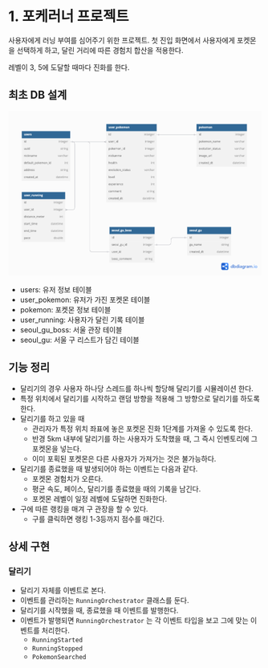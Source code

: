 # 1. 포케러너 프로젝트

사용자에게 러닝 부여를 심어주기 위한 프로젝트.
첫 진입 화면에서 사용자에게 포켓몬을 선택하게 하고, 달린 거리에 따른 경험치 합산을 적용한다.

레벨이 3, 5에 도달할 때마다 진화를 한다.

## 최초 DB 설계

![](dbDiagram.png)

- users: 유저 정보 테이블
- user_pokemon: 유저가 가진 포켓몬 테이블
- pokemon: 포켓몬 정보 테이블
- user_running: 사용자가 달린 기록 테이블
- seoul_gu_boss: 서울 관장 테이블
- seoul_gu: 서울 구 리스트가 담긴 테이블

## 기능 정리

- 달리기의 경우 사용자 하나당 스레드를 하나씩 할당해 달리기를 시뮬레이션 한다.
- 특정 위치에서 달리기를 시작하고 랜덤 방향을 적용해 그 방향으로 달리기를 하도록 한다.
- 달리기를 하고 있을 때
    - 관리자가 특정 위치 좌표에 놓은 포켓몬 진화 1단계를 가져올 수 있도록 한다.
    - 반경 5km 내부에 달리기를 하는 사용자가 도착했을 때, 그 즉시 인벤토리에 그 포켓몬을 넣는다.
    - 이미 포획된 포켓몬은 다른 사용자가 가져가는 것은 불가능하다.
- 달리기를 종료했을 때 발생되어야 하는 이벤트는 다음과 같다.
    - 포켓몬 경험치가 오른다.
    - 평균 속도, 페이스, 달리기를 종료했을 때의 기록을 남긴다.
    - 포켓몬 레벨이 일정 레벨에 도달하면 진화한다.
- 구에 따른 랭킹을 매겨 구 관장을 할 수 있다.
    - 구를 클릭하면 랭킹 1-3등까지 점수를 매긴다.

## 상세 구현

### 달리기

- 달리기 자체를 이벤트로 본다.
- 이벤트를 관리하는 `RunningOrchestrator` 클래스를 둔다.
- 달리기를 시작했을 때, 종료했을 때 이벤트를 발행한다.
- 이벤트가 발행되면 `RunningOrchestrator` 는 각 이벤트 타입을 보고 그에 맞는 이벤트를 처리한다.
    - `RunningStarted`
    - `RunningStopped`
    - `PokemonSearched`